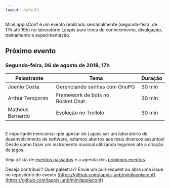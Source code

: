 ```yaml
---
layout: default
---
```


MiniLappisConf é um evento realizado semanalmente (segunda-feira, de 17h até
19h) no laboratório Lappis para troca de conhecimento, divulgação, treinamento
e experimentação.

## Próximo evento

### Segunda-feira, 06 de agosto de 2018, 17h

| Palestrante      | Tema                                    | Duração |
| ---------------  | --------------------------------------- | ------- |
| Joenio Costa     | Gerenciando senhas com GnuPG            | 30 min  |
| Arthur Temporim  | Framework de bots no Rocket.Chat        | 30 min  |
| Matheus Bernardo | Evolução no Trollolo                    | 30 min  |

<br/>
É importante mencionar que apesar do Lappis ser um laboratório de
desenvolvimento de software, estamos abertos aos mais diversos assuntos! Desde
como fazer um instrumento musical utilizando legumes até a criação de jogos.

Veja a lista de <a href="passados">eventos passados</a> e
a agenda dos <a href="agenda">próximos eventos</a>.

Deseja contribuir? Quer palestrar? Envie um pull-request ou abra uma issue no
repositório do evento
[https://github.com/lappis-unb/minilappisconf](https://github.com/lappis-unb/minilappisconf)
